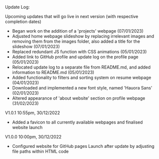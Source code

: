 Update Log:


  Upcoming updates that will go live in next version (with respective completion dates)
  - Began work on the addition of a 'projects' webpage (07/01/2023)
  - Adjusted home webpage slideshow by replacing irrelevant images and removing them from the images folder, also added a title for the slideshow (07/01/2023)
  - Replaced redundant JS function with CSS animations (05/01/2023)
  - Added link to GitHub profile and update log on the profile page (05/01/2023)
  - Relocated update log to a separate file from README.md, and added information to README.md (05/01/2023)
  - Added functionality to filters and sorting system on resume webpage (04/01/2023)
  - Downloaded and implemented a new font style, named 'Hauora Sans' (02/01/2023)
  - Altered appearance of 'about website' section on profile webpage (31/02/2023)


  V1.0.1
  10:55pm, 30/12/2022
  - Added a favicon to all currently available webpages and finalised website launch


  V1.0.0
  10:00pm, 30/12/2022
  - Configured website for GitHub pages Launch after update by adjusting file paths within HTML code
